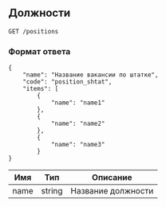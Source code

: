 ## Должности
`GET /positions`

### Формат ответа
```
{
    "name": "Название вакансии по штатке",
    "code": "position_shtat",
    "items": [
        {
            "name": "name1"
        },
        {
            "name": "name2"
        },
        {
            "name": "name3"
        }
}
```
Имя | Тип | Описание
 --- | --- | ---
 name |  string | Название должности
